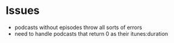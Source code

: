 Issues
======

* podcasts without episodes throw all sorts of errors
* need to handle podcasts that return 0 as their itunes:duration

